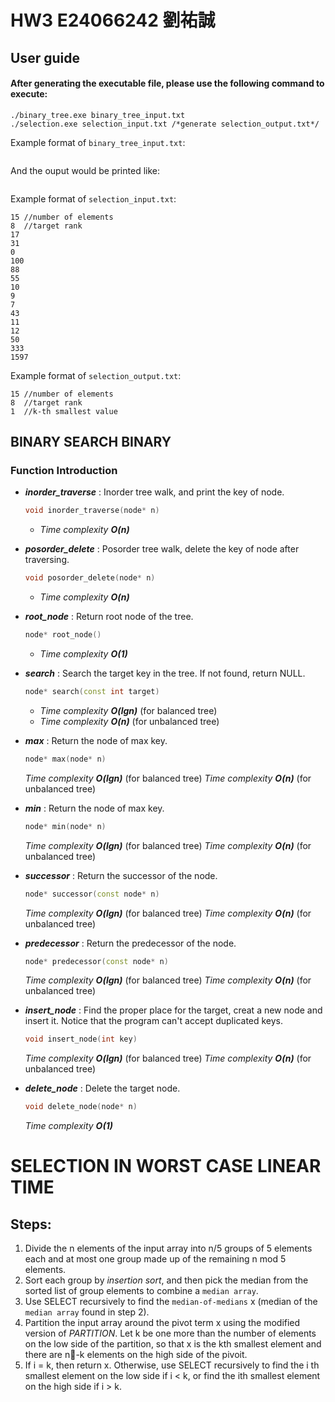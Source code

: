 # HW3 E24066242 劉祐誠

## User guide
#### After generating the executable file, please use the following command to execute:

```
./binary_tree.exe binary_tree_input.txt
./selection.exe selection_input.txt /*generate selection_output.txt*/
```
Example format of `binary_tree_input.txt`:
```input

```
And the ouput would be printed like:
```output

```

Example format of `selection_input.txt`:
```input
15 //number of elements
8  //target rank
17
31
0
100
88
55
10
9
7
43
11
12
50
333
1597
```
Example format of `selection_output.txt`:
```output
15 //number of elements
8  //target rank
1  //k-th smallest value
```

## BINARY SEARCH BINARY

### Function Introduction
* **_inorder_traverse_** :
Inorder tree walk, and print the key of node.
  ```c++
  void inorder_traverse(node* n)
  ```
  * _Time complexity_ **_O(n)_**


* **_posorder_delete_** :
Posorder tree walk, delete the key of node after traversing.
  ```c++
  void posorder_delete(node* n)
  ```
  * _Time complexity_ **_O(n)_**


* **_root_node_** :
Return root node of the tree.
  ```c++
  node* root_node()
  ```
  * _Time complexity_ **_O(1)_**


* **_search_** :
Search the target key in the tree. If not found, return NULL.
  ```c++
  node* search(const int target)
  ```
  * _Time complexity_ **_O(lgn)_** (for balanced tree)
  * _Time complexity_ **_O(n)_** (for unbalanced tree)

* **_max_** :
Return the node of max key.
  ```c++
  node* max(node* n)
  ```
  _Time complexity_ **_O(lgn)_** (for balanced tree)
  _Time complexity_ **_O(n)_** (for unbalanced tree)

* **_min_** :
Return the node of max key.
  ```c++
  node* min(node* n)
  ```
  _Time complexity_ **_O(lgn)_** (for balanced tree)
  _Time complexity_ **_O(n)_** (for unbalanced tree)

* **_successor_** :
Return the successor of the node.
  ```c++
  node* successor(const node* n)
  ```
  _Time complexity_ **_O(lgn)_** (for balanced tree)
  _Time complexity_ **_O(n)_** (for unbalanced tree)

* **_predecessor_** :
Return the predecessor of the node.
  ```c++
  node* predecessor(const node* n)
  ```
  _Time complexity_ **_O(lgn)_** (for balanced tree)
  _Time complexity_ **_O(n)_** (for unbalanced tree)

* **_insert_node_** :
Find the proper place for the target, creat a new node and insert it. Notice that the program can't accept duplicated keys.
  ```c++
  void insert_node(int key)
  ```
  _Time complexity_ **_O(lgn)_** (for balanced tree)
  _Time complexity_ **_O(n)_** (for unbalanced tree)

* **_delete_node_** :
Delete the target node.
  ```c++
  void delete_node(node* n)
  ```
  _Time complexity_ **_O(1)_**


# SELECTION IN WORST CASE LINEAR TIME

## Steps:
1. Divide the n elements of the input array into n/5 groups of 5 elements each and at most one group made up of the remaining n mod 5 elements.
2. Sort each group by _insertion sort_, and then pick the median from the sorted list of group elements to combine a `median array`.
3. Use SELECT recursively to find the `median-of-medians` x (median of the `median array` found in step 2).
4. Partition the input array around the pivot term x using the modified version of _PARTITION_. Let k be one more than the number of elements on the low side of the partition, so that x is the kth smallest element and there are n-k elements on the high side of the pivoit.
5. If i = k, then return x. Otherwise, use SELECT recursively to find the i th smallest element on the low side if i < k, or find the ith smallest element on the high side if i > k.
